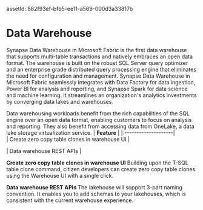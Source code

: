  assetId: 882f93ef-bfb5-ee11-a569-000d3a33817b
  
# Data Warehouse

Synapse Data Warehouse in Microsoft Fabric is the first data warehouse that supports multi-table transactions and natively embraces an open data format. The warehouse is built on the robust SQL Server query optimizer and an enterprise grade distributed query processing engine that eliminates the need for configuration and management. Synapse Data Warehouse in Microsoft Fabric seamlessly integrates with Data Factory for data ingestion, Power BI for analysis and reporting, and Synapse Spark for data science and machine learning. It streamlines an organization's analytics investments by converging data lakes and warehouses.

Data warehousing workloads benefit from the rich capabilities of the SQL engine over an open data format, enabling customers to focus on analysis and reporting. They also benefit from accessing data from OneLake, a data lake storage virtualization service.
|     **Feature**      | 
|:--------------------|    
| Create zero copy table clones in warehouse UI   |
 
| Data warehouse REST APIs   |


**Create zero copy table clones in warehouse UI**
Building upon the T-SQL table clone command, citizen developers can create zero
copy table clones using the Warehouse UI with a single click.



**Data warehouse REST APIs**
The lakehouse will support 3-part naming convention. It enables you to add
schemas to your lakehouses, which is consistent with the current warehouse
experience.


